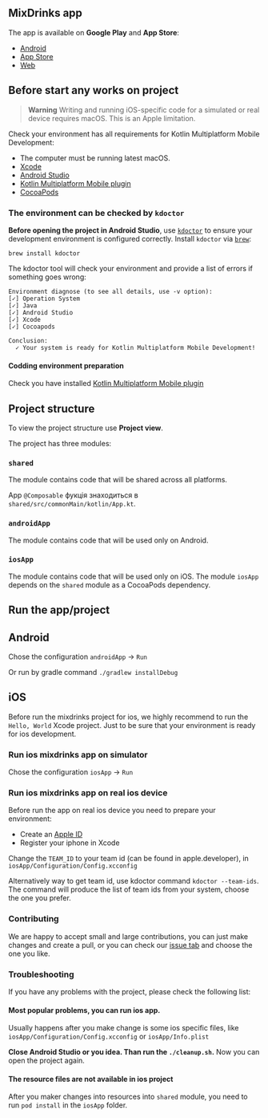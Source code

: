 ## MixDrinks app

The app is available on **Google Play** and **App Store**:

- [Android](https://play.google.com/store/apps/details?id=org.mixdrinks.app)
- [App Store](https://apps.apple.com/app/id6447103081)
- [Web](https://mixdrinks.org/)

## Before start any works on project

> **Warning**
> Writing and running iOS-specific code for a simulated or real device requires macOS. This is an
> Apple limitation.


Check your environment has all requirements for Kotlin Multiplatform Mobile Development:

- The computer must be running latest macOS.
- [Xcode](https://developer.apple.com/xcode/)
- [Android Studio](https://developer.android.com/studio)
- [Kotlin Multiplatform Mobile plugin](https://plugins.jetbrains.com/plugin/14936-kotlin-multiplatform-mobile)
- [CocoaPods](https://kotlinlang.org/docs/native-cocoapods.html)

### The environment can be checked by `kdoctor`

**Before opening the project in Android Studio**, use [`kdoctor`](https://github.com/Kotlin/kdoctor)
to ensure your development environment is configured correctly. Install `kdoctor`
via [`brew`](https://brew.sh/):

```
brew install kdoctor
```

The kdoctor tool will check your environment and provide a list of errors if something goes wrong:

```
Environment diagnose (to see all details, use -v option):
[✓] Operation System
[✓] Java
[✓] Android Studio
[✓] Xcode
[✓] Cocoapods

Conclusion:
  ✓ Your system is ready for Kotlin Multiplatform Mobile Development!
```

#### Codding environment preparation

Check you have
installed [Kotlin Multiplatform Mobile plugin](https://plugins.jetbrains.com/plugin/14936-kotlin-multiplatform-mobile)

## Project structure

To view the project structure use **Project view**.

The project has three modules:

### `shared`

The module contains code that will be shared across all platforms.

App `@Composable` фукція знаходиться в `shared/src/commonMain/kotlin/App.kt`.

### `androidApp`

The module contains code that will be used only on Android.

### `iosApp`

The module contains code that will be used only on iOS.
The module `iosApp` depends on the `shared` module as a CocoaPods dependency.

## Run the app/project

## Android

Chose the configuration `androidApp` -> `Run`

Or run by gradle command
`./gradlew installDebug`

## iOS

Before run the mixdrinks project for ios, we highly recommend to run the `Hello, World` Xcode
project. Just to be sure that your environment is ready for ios development.

### Run ios mixdrinks app on simulator

Chose the configuration `iosApp` -> `Run`

### Run ios mixdrinks app on real ios device

Before run the app on real ios device you need to prepare your environment:

- Create an [Apple ID](https://support.apple.com/en-us/HT204316)
- Register your iphone in Xcode

Change the `TEAM_ID` to your team id (can be found in apple.developer),
in `iosApp/Configuration/Config.xcconfig`

Alternatively way to get team id, use kdoctor command `kdoctor --team-ids`. The command will produce
the list of team ids from your system, choose the one you prefer.

### Contributing

We are happy to accept small and large contributions, you can just make changes and create a pull,
or you can check our [issue tab](https://github.com/MixDrinks/Mobile/issues) and choose the one you
like.

### Troubleshooting

If you have any problems with the project, please check the following list:

#### Most popular problems, you can run ios app.

Usually happens after you make change is some ios specific files,
like `iosApp/Configuration/Config.xcconfig` or `iosApp/Info.plist`

**Close Android Studio or you idea. Than run the `./cleanup.sh`.** Now you can open the project
again.

#### The resource files are not available in ios project

After you maker changes into resources into `shared` module, you need to run `pod install` in
the `iosApp` folder.
